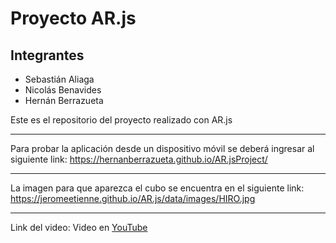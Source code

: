 # Proyecto AR.js

## Integrantes 
* Sebastián Aliaga 
* Nicolás Benavides 
* Hernán Berrazueta

Este es el repositorio del proyecto realizado con AR.js

------------------------------------------------------------------------------------------

Para probar la aplicación desde un dispositivo móvil se deberá ingresar al siguiente link:
https://hernanberrazueta.github.io/AR.jsProject/

------------------------------------------------------------------------------------------

La imagen para que aparezca el cubo se encuentra en el siguiente link:                    
https://jeromeetienne.github.io/AR.js/data/images/HIRO.jpg

------------------------------------------------------------------------------------------

Link del video:
Video en [YouTube](https://youtu.be/_f4IguYAY58)
